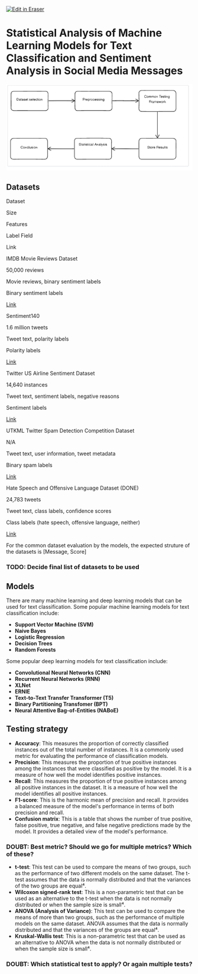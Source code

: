 <p><a target="_blank" href="https://app.eraser.io/workspace/kPrQ6JQHz5C8prYF90mp" id="edit-in-eraser-github-link"><img alt="Edit in Eraser" src="https://firebasestorage.googleapis.com/v0/b/second-petal-295822.appspot.com/o/images%2Fgithub%2FOpen%20in%20Eraser.svg?alt=media&amp;token=968381c8-a7e7-472a-8ed6-4a6626da5501"></a></p>

# Statistical Analysis of Machine Learning Models for Text Classification and Sentiment Analysis in Social Media Messages


![Workflow](/.eraser/kPrQ6JQHz5C8prYF90mp___NSX35knPbzTDJN8ATbww765SbPq2___---figure---cDuEHRqfL0zeXrqh4qoPK---figure---t-Uwyplr5444steHVcCy5g.png "Workflow")

## Datasets
Dataset

Size

Features

Label Field

Link

IMDB Movie Reviews Dataset

50,000 reviews

Movie reviews, binary sentiment labels

Binary sentiment labels

[﻿Link](http://ai.stanford.edu/~amaas/data/sentiment/) 

Sentiment140

1.6 million tweets

Tweet text, polarity labels

Polarity labels

[﻿Link](http://help.sentiment140.com/for-students) 

Twitter US Airline Sentiment Dataset

14,640 instances

Tweet text, sentiment labels, negative reasons

Sentiment labels

[﻿Link](https://www.kaggle.com/crowdflower/twitter-airline-sentiment) 

UTKML Twitter Spam Detection Competition Dataset

N/A

Tweet text, user information, tweet metadata

Binary spam labels

[﻿Link](https://www.kaggle.com/c/utkmls-twitter-spam-detection-competition) 

Hate Speech and Offensive Language Dataset (DONE)

24,783 tweets

Tweet text, class labels, confidence scores

Class labels (hate speech, offensive language, neither)

[﻿Link](https://www.kaggle.com/datasets/mrmorj/hate-speech-and-offensive-language-dataset) 

For the common dataset evaluation by the models, the expected struture of the datasets is [Message, Score]

### TODO: Decide final list of datasets to be used
## Models
There are many machine learning and deep learning models that can be used for text classification. Some popular machine learning models for text classification include:

- **Support Vector Machine (SVM)**
- **Naive Bayes**
- **Logistic Regression**
- **Decision Trees**
- **Random Forests**

Some popular deep learning models for text classification include:

- **Convolutional Neural Networks (CNN)**
- **Recurrent Neural Networks (RNN)**
- **XLNet**
- **ERNIE**
- **Text-to-Text Transfer Transformer (T5)**
- **Binary Partitioning Transfomer (BPT)**
- **Neural Attentive Bag-of-Entities (NABoE)**
## Testing strategy
- **Accuracy**: This measures the proportion of correctly classified instances out of the total number of instances. It is a commonly used metric for evaluating the performance of classification models.
- **Precision**: This measures the proportion of true positive instances among the instances that were classified as positive by the model. It is a measure of how well the model identifies positive instances.
- **Recall**: This measures the proportion of true positive instances among all positive instances in the dataset. It is a measure of how well the model identifies all positive instances.
- **F1-score**: This is the harmonic mean of precision and recall. It provides a balanced measure of the model's performance in terms of both precision and recall.
- **Confusion matrix**: This is a table that shows the number of true positive, false positive, true negative, and false negative predictions made by the model. It provides a detailed view of the model's performance.
### DOUBT: Best metric? Should we go for multiple metrics? Which of these?
- **t-test**: This test can be used to compare the means of two groups, such as the performance of two different models on the same dataset. The t-test assumes that the data is normally distributed and that the variances of the two groups are equal⁴.
- **Wilcoxon signed-rank test**: This is a non-parametric test that can be used as an alternative to the t-test when the data is not normally distributed or when the sample size is small⁴.
- **ANOVA (Analysis of Variance)**: This test can be used to compare the means of more than two groups, such as the performance of multiple models on the same dataset. ANOVA assumes that the data is normally distributed and that the variances of the groups are equal⁴.
- **Kruskal-Wallis test**: This is a non-parametric test that can be used as an alternative to ANOVA when the data is not normally distributed or when the sample size is small⁴.
### DOUBT: Which statistical test to apply? Or again multiple tests?



<!--- Eraser file: https://app.eraser.io/workspace/kPrQ6JQHz5C8prYF90mp --->
